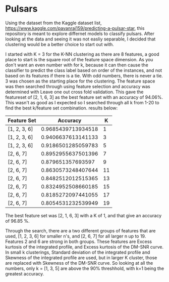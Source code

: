 # Pulsars
Using the dataset from the Kaggle dataset list, https://www.kaggle.com/pavanraj159/predicting-a-pulsar-star, this repository is meant to 
explore differnet models to classify pulsars. After looking at the data and seeing it was not easliy separable, I decided that clustering
would be a better choice to start out with.

I started with K = 3 for the K-NN clustering as there are 8 features, a good place to start is the square root of the feature space 
dimension. As you don't want an even number with for k, because it can then cause the classifier to predict the class label based on order 
of the instances, and not based on its features if there is a tie. With odd numbers, there is never a tie. 3 was chosen as the starting 
place for the clustering. The feature space was then searched through using feature selection and accuracy was determined with Leave one
out cross fold validation. This gave the featureset of [2, 1, 6, 3] as the best feature set with an accuracy of 94.06%. This wasn't as
good as I expected so I searched through all k from 1-20 to find the best k/feature set combination. results below:

| Feature Set | Accuracy | K |
| ------------ | ------------------ | - |
| [1, 2, 3, 6] | 0.9685439713934518 | 1 |
| [1, 2, 3, 6] | 0.9406637613141133 | 3 |
| [1, 2, 3, 6] | 0.9186501285059783 | 5 | 
| [2, 6, 7]    | 0.8952955637501396 | 7 |
| [2, 6, 7]    | 0.879651357693597  | 9 |
| [2, 6, 7]    | 0.8630573248407644 | 11|
| [2, 6, 7]    | 0.8482512012515365 | 13|
| [2, 6, 7]    | 0.8324952508660185 | 15|
| [2, 6, 7]    | 0.8185272097441055 | 17| 
| [2, 6, 7]    | 0.8054531232539949 | 19|

The best feature set was [2, 1, 6, 3] with a K of 1, and that give an accuracy of 96.85 %.

Through the search, there are a two different groups of features that are used, [1, 2, 3, 6] for smaller n's,
and [2, 6, 7] for all larger n up to 19. Features 2 and 6 are strong in both groups. These features are
Excess kurtosis of the integrated profile, and  Excess kurtosis of the DM-SNR curve. In small k clusterings,
Standard deviation of the integrated profile and Skewness of the integrated profile are used, but in larger
K cluster, those are replaced with Skewness of the DM-SNR curve. 
So looking at all the numbers, only k = [1, 3, 5] are above the 90% threshhold, with k=1 being the greatest accuracy.

